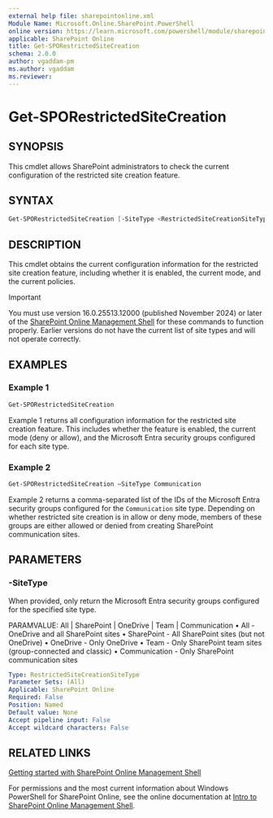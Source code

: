 ```yaml
---
external help file: sharepointonline.xml
Module Name: Microsoft.Online.SharePoint.PowerShell
online version: https://learn.microsoft.com/powershell/module/sharepoint-online/get-sporestrictedsitecreation
applicable: SharePoint Online
title: Get-SPORestrictedSiteCreation
schema: 2.0.0
author: vgaddam-pm
ms.author: vgaddam
ms.reviewer:
---
```


# Get-SPORestrictedSiteCreation

## SYNOPSIS

This cmdlet allows SharePoint administrators to check the current configuration of the restricted site creation feature.

## SYNTAX

```powershell
Get-SPORestrictedSiteCreation [-SiteType <RestrictedSiteCreationSiteType>]
```

## DESCRIPTION

This cmdlet obtains the current configuration information for the restricted site creation feature, including whether it is enabled, the current mode, and the current policies.

> [!Important]
>You must use version 16.0.25513.12000 (published November 2024) or later of the [SharePoint Online Management Shell](/powershell/sharepoint/sharepoint-online/connect-sharepoint-online) for these commands to function properly. Earlier versions do not have the current list of site types and will not operate correctly.

## EXAMPLES

### Example 1

```powershell
Get-SPORestrictedSiteCreation
```

Example 1 returns all configuration information for the restricted site creation feature. This includes whether the feature is enabled, the current mode (deny or allow), and the Microsoft Entra security groups configured for each site type.

### Example 2

```powershell
Get-SPORestrictedSiteCreation –SiteType Communication
```

Example 2 returns a comma-separated list of the IDs of the Microsoft Entra security groups configured for the `Communication` site type. Depending on whether restricted site creation is in allow or deny mode, members of these groups are either allowed or denied from creating SharePoint communication sites.

## PARAMETERS

### -SiteType
When provided, only return the Microsoft Entra security groups configured for the specified site type.

PARAMVALUE: All | SharePoint | OneDrive | Team | Communication
•	All - OneDrive and all SharePoint sites 
•	SharePoint - All SharePoint sites (but not OneDrive) 
•	OneDrive - Only OneDrive 
•	Team - Only SharePoint team sites (group-connected and classic) 
•	Communication - Only SharePoint communication sites

```yaml
Type: RestrictedSiteCreationSiteType
Parameter Sets: (All)
Applicable: SharePoint Online
Required: False
Position: Named
Default value: None
Accept pipeline input: False
Accept wildcard characters: False
```

## RELATED LINKS

[Getting started with SharePoint Online Management Shell](/powershell/sharepoint/sharepoint-online/connect-sharepoint-online)

For permissions and the most current information about Windows PowerShell for SharePoint Online, see the online documentation at [Intro to SharePoint Online Management Shell](/powershell/sharepoint/sharepoint-online/introduction-sharepoint-online-management-shell).
